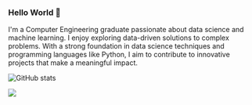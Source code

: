 ### Hello World 👋

I'm a Computer Engineering graduate passionate about data science and machine learning. I enjoy exploring data-driven solutions to complex problems. With a strong foundation in data science techniques and programming languages like Python, I aim to contribute to innovative projects that make a meaningful impact.

![GitHub stats](https://github-readme-stats.vercel.app/api?username=usmanyaqoob49&show_icons=true)
<br />


![](https://komarev.com/ghpvc/?username=usmanyaqoob49&color=red&label=Profile+Views)
